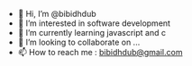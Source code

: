 - 👋 Hi, I’m @bibidhdub
- 👀 I’m interested in software development
- 🌱 I’m currently learning javascript and c
- 💞️ I’m looking to collaborate on ...
- 📫 How to reach me : bibidhdub@gmail.com

<!---
bibidhdub/bibidhdub is a ✨ special ✨ repository because its `README.md` (this file) appears on your GitHub profile.
You can click the Preview link to take a look at your changes.
--->

